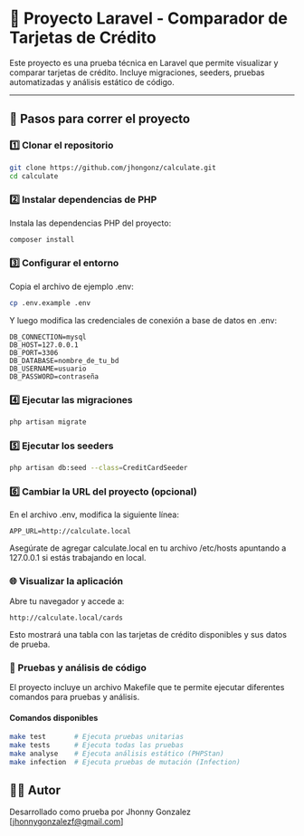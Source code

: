 # 🧪 Proyecto Laravel - Comparador de Tarjetas de Crédito

Este proyecto es una prueba técnica en Laravel que permite visualizar y comparar tarjetas de crédito. Incluye migraciones, seeders, pruebas automatizadas y análisis estático de código.

---

## 🚀 Pasos para correr el proyecto

### 1️⃣   Clonar el repositorio

```bash
git clone https://github.com/jhongonz/calculate.git
cd calculate
```

### 2️⃣   Instalar dependencias de PHP
Instala las dependencias PHP del proyecto:

```bash
composer install
```

### 3️⃣   Configurar el entorno
Copia el archivo de ejemplo .env:

```bash
cp .env.example .env
```
Y luego modifica las credenciales de conexión a base de datos en .env:

```text
DB_CONNECTION=mysql
DB_HOST=127.0.0.1
DB_PORT=3306
DB_DATABASE=nombre_de_tu_bd
DB_USERNAME=usuario
DB_PASSWORD=contraseña
```

### 4️⃣   Ejecutar las migraciones
```bash
php artisan migrate
```

### 5️⃣   Ejecutar los seeders
```bash
php artisan db:seed --class=CreditCardSeeder
```

### 6️⃣   Cambiar la URL del proyecto (opcional)
En el archivo .env, modifica la siguiente línea:
```text
APP_URL=http://calculate.local
```
Asegúrate de agregar calculate.local en tu archivo /etc/hosts apuntando a 127.0.0.1 si estás trabajando en local.

### 🌐 Visualizar la aplicación
Abre tu navegador y accede a:
```text
http://calculate.local/cards
```
Esto mostrará una tabla con las tarjetas de crédito disponibles y sus datos de prueba.

### 🧪 Pruebas y análisis de código
El proyecto incluye un archivo Makefile que te permite ejecutar diferentes comandos para pruebas y análisis.

#### Comandos disponibles
```bash
make test       # Ejecuta pruebas unitarias
make tests      # Ejecuta todas las pruebas
make analyse    # Ejecuta análisis estático (PHPStan)
make infection  # Ejecuta pruebas de mutación (Infection)
```

## 👨‍💻 Autor
Desarrollado como prueba por Jhonny Gonzalez [jhonnygonzalezf@gmail.com]
